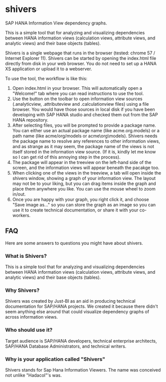 # shivers
SAP HANA Information View dependency graphs.

This is a simple tool that for analyzing and visualizing dependencies between HANA information views (calculation views, attribute views, and analytic views) and their base objects (tables).

Shivers is a single webpage that runs in the browser (tested: chrome 57 / Internet Explorer 11). 
Shivers can be started by opening the index.html file directly from disk in your web browser.
You do not need to set up a HANA XS application or upload it to a webserver.

To use the tool, the workflow is like this:

1) Open index.html in your browser. This will automatically open a "Welcome!" tab where you can read instructions to use the tool.
2) Use the button on the toolbar to open information view sources (.analyticview, .attributeview and .calculationview files) using a file browser. You would have those sources in local disk if you have been developing with SAP HANA studio and checked them out from the SAP HANA repository.
3) After selecting files, you will be prompted to provide a package name. You can either use an actual package name (like acme.org.models) or a path name (like acme/org/models or acme\org\models). Shivers needs the package name to resolve any references to other information views, and as strange as it may seem, the package name of the views is not itself stored in the information view source. (If it is, kindly let me know so I can get rid of this annoying step in the process).
4) The package will appear in the treeview on the left-hand side of the screen, and the information views will appear beneath the pacakge  too.
5) When clicking one of the views in the treeview, a tab will open inside the shivers window, showing a graph of your information view. The layout may not be to your liking, but you can drag items inside the graph and place them anywhere you like. You can use the mouse wheel to zoom in/out.
6) Once you are happy with your graph, you right click it, and choose "Save image as..." so you can store the graph as an image so you can use it to create technical documentation, or share it with your co-workers.

## FAQ

Here are some answers to questions you might have about shivers.

### What is Shivers?

This is a simple tool that for analyzing and visualizing dependencies between HANA information views (calculation views, attribute views, and analytic views) and their base objects (tables).

### Why Shivers?

Shivers was created by Just-BI as an aid in producing technical documentation for SAP/HANA projects.
We created it because there didn't seem anything else around that could visualize dependency graphs of across information views.

### Who should use it?

Target audience is SAP/HANA developers, technical enterprise architects, SAP/HANA Database Administrators, and technical writers.

### Why is your application called "Shivers"

Shivers stands for Sap Hana Information Viewers. The name was conceived not unlike "Hadacol"'s was.